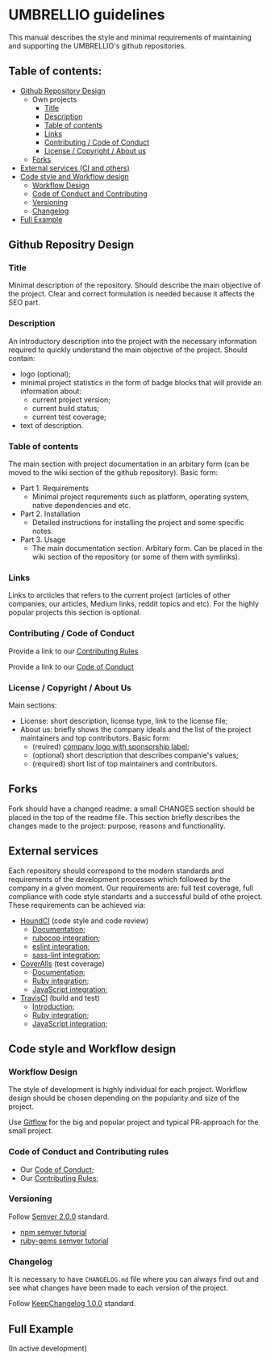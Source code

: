 # UMBRELLIO guidelines

This manual describes the style and minimal requirements of maintaining and supporting the UMBRELLIO's github repositories.

## Table of contents:

* [Github Repository Design](#github-repository-design)
  * Own projects
    * [Title](#title)
    * [Description](#description)
    * [Table of contents](#table-of-contents)
    * [Links](#links-in-development)
    * [Contributing / Code of Conduct](#contributing-code-of-conduct)
    * [License / Copyright / About us](#license-copyright-about-us)
  * [Forks](#forks)
* [External services (CI and others)](#external-services)
* [Code style and Workflow design](#code-style-and-workflow-design)
  * [Workflow Design](#workflow-design-in-development)
  * [Code of Conduct and Contributing](#code-of-conduct-and-contributing-rules)
  * [Versioning](#versioning)
  * [Changelog](#changelog)
* [Full Example](#full-example)

## Github Repositry Design

### Title

Minimal description of the repository. Should describe the main objective of the project. Clear and correct formulation is needed because it affects the SEO part.

### Description

An introductory description into the project with the necessary information required to quickly understand the main objective of the project.
Should contain:
- logo (optional);
- minimal project statistics in the form of badge blocks that will provide an information about:
  - current project version;
  - current build status;
  - current test coverage;
- text of description.

### Table of contents

The main section with project documentation in an arbitary form (can be moved to the wiki section of the github repository). Basic form:
- Part 1. Requirements
  - Minimal project requrements such as platform, operating system, native dependencies and etc.
- Part 2. Installation
  - Detailed instructions for installing the project and some specific notes.
- Part 3. Usage
  - The main documentation section. Arbitary form. Can be placed in the wiki section of the repository (or some of them with symlinks).

### Links

Links to arcticles that refers to the current project (articles of other companies, our articles, Medium links, reddit topics and etc).
For the highly popular projects this section is optional.

### Contributing / Code of Conduct

Provide a link to our [Contributing Rules](https://github.com/umbrellio/guidelines/blob/master/CONTRIBUTING.md)

Provide a link to our [Code of Conduct](https://github.com/umbrellio/guidelines/blob/master/CODE_OF_CONDUCT.md)

### License / Copyright / About Us

Main sections:
- License: short description, license type, link to the license file;
- About us: briefly shows the company ideals and the list of the project maintainers and top contributors.
  Basic form:
  - (reuired) [company logo with sponsorship label](https://github.com/umbrellio/Umbrellio);
  - (optional) short description that describes companie's values;
  - (required) short list of top maintainers and contributors.

## Forks

Fork should have a changed readme: a small CHANGES section should be placed in the top of the readme file.
This section briefly describes the changes made to the project: purpose, reasons and functionality.

## External services

Each repository should correspond to the modern standards and requirements of the development processes which followed by the company in a given moment. Our requirements are: full test coverage, full compliance with code style standarts and a successful build of othe project.
These requirements can be achieved via:

- [HoundCI](https://houndci.com/) (code style and code review)
  - [Documentation](https://houndci.com/configuration);
  - [rubocop integration](https://houndci.com/configuration#ruby);
  - [eslint integration](https://houndci.com/configuration#eslint);
  - [sass-lint integration](https://houndci.com/configuration#sass-lint);
- [CoverAlls](https://coveralls.io/) (test coverage)
  - [Documentation](https://docs.coveralls.io);
  - [Ruby integration](https://docs.coveralls.io/ruby-on-rails);
  - [JavaScript integration](https://docs.coveralls.io/javascript);
- [TravisCI](https://travis-ci.org/) (build and test)
  - [Introduction](https://docs.travis-ci.com/user/for-beginners/);
  - [Ruby integration](https://docs.travis-ci.com/user/languages/ruby/);
  - [JavaScript integration](https://docs.travis-ci.com/user/languages/javascript-with-nodejs/);

## Code style and Workflow design

### Workflow Design

The style of development is highly individual for each project. Workflow design should be chosen depending on the popularity and size of the project.

Use [Gitflow](https://www.atlassian.com/git/tutorials/comparing-workflows/gitflow-workflow) for the big and popular project and typical PR-approach for the small project.

### Code of Conduct and Contributing rules

- Our [Code of Conduct](https://github.com/umbrellio/guidelines/blob/master/CODE_OF_CONDUCT.md);
- Our [Contributing Rules](https://github.com/umbrellio/guidelines/blob/master/CONTRIBUTING.md);

### Versioning

Follow [Semver 2.0.0](https://semver.org) standard.
- [npm semver tutorial](https://docs.npmjs.com/getting-started/semantic-versioning)
- [ruby-gems semver tutorial](http://guides.rubygems.org/patterns/#semantic-versioning)

### Changelog

It is necessary to have `CHANGELOG.md` file where you can always find out and see what changes have been made to each version of the project.

Follow [KeepChangelog 1.0.0](http://keepachangelog.com/en/1.0.0/) standard.

## Full Example

(In active development)
